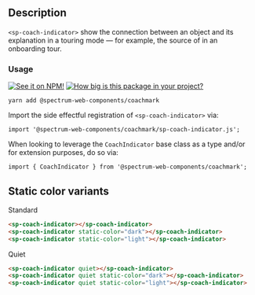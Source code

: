 ## Description

`<sp-coach-indicator>` show the connection between an object and its explanation in a touring mode — for example, the source of <sp-coachmark> in an onboarding tour.

### Usage

[![See it on NPM!](https://img.shields.io/npm/v/@spectrum-web-components/coachmark?style=for-the-badge)](https://www.npmjs.com/package/@spectrum-web-components/coachmark)
[![How big is this package in your project?](https://img.shields.io/bundlephobia/minzip/@spectrum-web-components/coachmark?style=for-the-badge)](https://bundlephobia.com/result?p=@spectrum-web-components/coachmark)

```
yarn add @spectrum-web-components/coachmark
```

Import the side effectful registration of `<sp-coach-indicator>` via:

```
import '@spectrum-web-components/coachmark/sp-coach-indicator.js';
```

When looking to leverage the `CoachIndicator` base class as a type and/or for extension purposes, do so via:

```
import { CoachIndicator } from '@spectrum-web-components/coachmark';
```

## Static color variants

<sp-tabs selected="standard" auto label="Static Color Options">
<sp-tab value="standard">Standard</sp-tab>
<sp-tab-panel value="standard">

```html
<sp-coach-indicator></sp-coach-indicator>
<sp-coach-indicator static-color="dark"></sp-coach-indicator>
<sp-coach-indicator static-color="light"></sp-coach-indicator>
```

</sp-tab-panel>
<sp-tab value="quiet">Quiet</sp-tab>
<sp-tab-panel value="quiet">

```html
<sp-coach-indicator quiet></sp-coach-indicator>
<sp-coach-indicator quiet static-color="dark"></sp-coach-indicator>
<sp-coach-indicator quiet static-color="light"></sp-coach-indicator>
```

</sp-tab-panel>
</sp-tabs>
